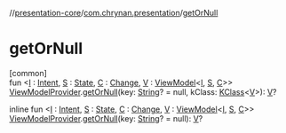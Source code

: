 //[presentation-core](../../index.md)/[com.chrynan.presentation](index.md)/[getOrNull](get-or-null.md)

# getOrNull

[common]\
fun &lt;[I](get-or-null.md) : [Intent](-intent/index.md), [S](get-or-null.md) : [State](-state/index.md), [C](get-or-null.md) : [Change](-change/index.md), [V](get-or-null.md) : [ViewModel](-view-model/index.md)&lt;[I](get-or-null.md), [S](get-or-null.md), [C](get-or-null.md)&gt;&gt; [ViewModelProvider](-view-model-provider/index.md).[getOrNull](get-or-null.md)(key: [String](https://kotlinlang.org/api/latest/jvm/stdlib/kotlin/-string/index.html)? = null, kClass: [KClass](https://kotlinlang.org/api/latest/jvm/stdlib/kotlin.reflect/-k-class/index.html)&lt;[V](get-or-null.md)&gt;): [V](get-or-null.md)?

inline fun &lt;[I](get-or-null.md) : [Intent](-intent/index.md), [S](get-or-null.md) : [State](-state/index.md), [C](get-or-null.md) : [Change](-change/index.md), [V](get-or-null.md) : [ViewModel](-view-model/index.md)&lt;[I](get-or-null.md), [S](get-or-null.md), [C](get-or-null.md)&gt;&gt; [ViewModelProvider](-view-model-provider/index.md).[getOrNull](get-or-null.md)(key: [String](https://kotlinlang.org/api/latest/jvm/stdlib/kotlin/-string/index.html)? = null): [V](get-or-null.md)?

